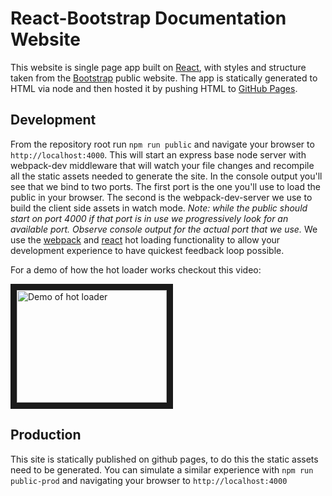 # React-Bootstrap Documentation Website

This website is single page app built on
[React](http://facebook.github.io/react/), with styles and structure taken from
the [Bootstrap](http://getbootstrap.com/) public website.  The app is statically
generated to HTML via node and then hosted it by pushing HTML to [GitHub
Pages](http://pages.github.com/).

## Development

From the repository root run `npm run public` and navigate your browser to
`http://localhost:4000`. This will start an express base node server with
webpack-dev middleware that will watch your file changes and recompile all the
static assets needed to generate the site. In the console output you'll see that
we bind to two ports. The first port is the one you'll use to load the public in
your browser. The second is the webpack-dev-server we use to build the client
side assets in watch mode. _Note: while the public should start on port 4000 if
that port is in use we progressively look for an available port.  Observe
console output for the actual port that we use._ We use the
[webpack][webpack-hot] and [react][react-hot] hot loading functionality to allow
your development experience to have quickest feedback loop possible.

For a demo of how the hot loader works checkout this video:

<a href="http://www.youtube.com/watch?feature=player_embedded&v=vViVUbyAWeY
" target="_blank"><img src="http://img.youtube.com/vi/vViVUbyAWeY/0.jpg" 
alt="Demo of hot loader" width="240" height="180" border="10" /></a>

## Production

This site is statically published on github pages, to do this the static assets
need to be generated. You can simulate a similar experience with `npm run
public-prod` and navigating your browser to `http://localhost:4000`

[webpack-hot]: http://webpack.github.io/public/hot-module-replacement-with-webpack.html
[react-hot]: http://gaearon.github.io/react-hot-loader/
